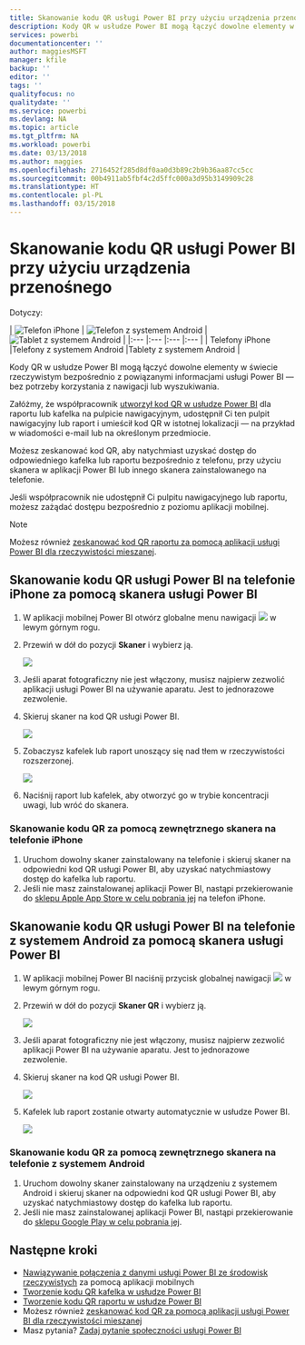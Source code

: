 ```yaml
---
title: Skanowanie kodu QR usługi Power BI przy użyciu urządzenia przenośnego
description: Kody QR w usłudze Power BI mogą łączyć dowolne elementy w świecie rzeczywistym bezpośrednio z powiązanymi informacjami usługi Power BI w aplikacji mobilnej Power BI dla telefonów iPhone i urządzeń z systemem Android.
services: powerbi
documentationcenter: ''
author: maggiesMSFT
manager: kfile
backup: ''
editor: ''
tags: ''
qualityfocus: no
qualitydate: ''
ms.service: powerbi
ms.devlang: NA
ms.topic: article
ms.tgt_pltfrm: NA
ms.workload: powerbi
ms.date: 03/13/2018
ms.author: maggies
ms.openlocfilehash: 2716452f285d8df0aa0d3b89c2b9b36aa87cc5cc
ms.sourcegitcommit: 00b4911ab5fbf4c2d5ffc000a3d95b3149909c28
ms.translationtype: HT
ms.contentlocale: pl-PL
ms.lasthandoff: 03/15/2018
---
```

# <a name="scan-a-power-bi-qr-code-from-your-mobile-device"></a>Skanowanie kodu QR usługi Power BI przy użyciu urządzenia przenośnego
Dotyczy:

| ![Telefon iPhone](media/mobile-apps-qr-code/ios-logo-40-px.png) | ![Telefon z systemem Android](media/mobile-apps-qr-code/android-logo-40-px.png) | ![Tablet z systemem Android](media/mobile-apps-qr-code/android-logo-40-px.png) |
|:--- |:--- |:--- |:--- |
| Telefony iPhone |Telefony z systemem Android |Tablety z systemem Android |

Kody QR w usłudze Power BI mogą łączyć dowolne elementy w świecie rzeczywistym bezpośrednio z powiązanymi informacjami usługi Power BI — bez potrzeby korzystania z nawigacji lub wyszukiwania.

Załóżmy, że współpracownik [utworzył kod QR w usłudze Power BI](service-create-qr-code-for-tile.md) dla raportu lub kafelka na pulpicie nawigacyjnym, udostępnił Ci ten pulpit nawigacyjny lub raport i umieścił kod QR w istotnej lokalizacji — na przykład w wiadomości e-mail lub na określonym przedmiocie. 

Możesz zeskanować kod QR, aby natychmiast uzyskać dostęp do odpowiedniego kafelka lub raportu bezpośrednio z telefonu, przy użyciu skanera w aplikacji Power BI lub innego skanera zainstalowanego na telefonie. 

Jeśli współpracownik nie udostępnił Ci pulpitu nawigacyjnego lub raportu, możesz zażądać dostępu bezpośrednio z poziomu aplikacji mobilnej. 

> [!NOTE]
> Możesz również [zeskanować kod QR raportu za pomocą aplikacji usługi Power BI dla rzeczywistości mieszanej](mobile-mixed-reality-app.md#scan-a-report-qr-code-in-holographic-view).

## <a name="scan-a-power-bi-qr-code-on-your-iphone-with-the-power-bi-scanner"></a>Skanowanie kodu QR usługi Power BI na telefonie iPhone za pomocą skanera usługi Power BI
1. W aplikacji mobilnej Power BI otwórz globalne menu nawigacji ![](media/mobile-apps-qr-code/power-bi-iphone-global-nav-button.png) w lewym górnym rogu. 
2. Przewiń w dół do pozycji **Skaner** i wybierz ją. 
   
    ![](media/mobile-apps-qr-code/power-bi-iphone-scanner-menu.png)
3. Jeśli aparat fotograficzny nie jest włączony, musisz najpierw zezwolić aplikacji usługi Power BI na używanie aparatu. Jest to jednorazowe zezwolenie. 
4. Skieruj skaner na kod QR usługi Power BI. 
   
    ![](media/mobile-apps-qr-code/power-bi-align-qr-code.png)
5. Zobaczysz kafelek lub raport unoszący się nad tłem w rzeczywistości rozszerzonej.
   
    ![](media/mobile-apps-qr-code/power-bi-ios-qr-ar-scanner.png)
6. Naciśnij raport lub kafelek, aby otworzyć go w trybie koncentracji uwagi, lub wróć do skanera.

### <a name="scan-a-qr-code-from-an-external-scanner-on-your-iphone"></a>Skanowanie kodu QR za pomocą zewnętrznego skanera na telefonie iPhone
1. Uruchom dowolny skaner zainstalowany na telefonie i skieruj skaner na odpowiedni kod QR usługi Power BI, aby uzyskać natychmiastowy dostęp do kafelka lub raportu. 
2. Jeśli nie masz zainstalowanej aplikacji Power BI, nastąpi przekierowanie do [sklepu Apple App Store w celu pobrania jej](http://go.microsoft.com/fwlink/?LinkId=522062) na telefon iPhone.

## <a name="scan-a-power-bi-qr-code-on-your-android-device-with-the-power-bi-scanner"></a>Skanowanie kodu QR usługi Power BI na telefonie z systemem Android za pomocą skanera usługi Power BI
1. W aplikacji mobilnej Power BI naciśnij przycisk globalnej nawigacji ![](media/mobile-apps-qr-code/power-bi-android-global-nav-icon.png) w lewym górnym rogu. 
2. Przewiń w dół do pozycji **Skaner QR** i wybierz ją.
   
    ![](media/mobile-apps-qr-code/power-bi-android-scanner-menu.png)
3. Jeśli aparat fotograficzny nie jest włączony, musisz najpierw zezwolić aplikacji Power BI na używanie aparatu. Jest to jednorazowe zezwolenie. 
4. Skieruj skaner na kod QR usługi Power BI. 
   
    ![](media/mobile-apps-qr-code/pbi_iph_qrscan.png)
5. Kafelek lub raport zostanie otwarty automatycznie w usłudze Power BI.
   
    ![](media/mobile-apps-qr-code/power-bi-android-tile.png)

### <a name="scan-a-qr-code-from-an-external-scanner-on-your-android-device"></a>Skanowanie kodu QR za pomocą zewnętrznego skanera na telefonie z systemem Android
1. Uruchom dowolny skaner zainstalowany na urządzeniu z systemem Android i skieruj skaner na odpowiedni kod QR usługi Power BI, aby uzyskać natychmiastowy dostęp do kafelka lub raportu. 
2. Jeśli nie masz zainstalowanej aplikacji Power BI, nastąpi przekierowanie do [sklepu Google Play w celu pobrania jej](http://go.microsoft.com/fwlink/?LinkID=544867). 

## <a name="next-steps"></a>Następne kroki
* [Nawiązywanie połączenia z danymi usługi Power BI ze środowisk rzeczywistych](mobile-apps-data-in-real-world-context.md) za pomocą aplikacji mobilnych
* [Tworzenie kodu QR kafelka w usłudze Power BI](service-create-qr-code-for-tile.md)
* [Tworzenie kodu QR raportu w usłudze Power BI](service-create-qr-code-for-report.md)
* Możesz również [zeskanować kod QR za pomocą aplikacji usługi Power BI dla rzeczywistości mieszanej](mobile-mixed-reality-app.md)
* Masz pytania? [Zadaj pytanie społeczności usługi Power BI](http://community.powerbi.com/)

